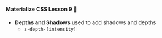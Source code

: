 #### Materialize CSS Lesson 9 :art:

- **Depths and Shadows** used to add shadows and depths
  - `z-depth-[intensity]` 